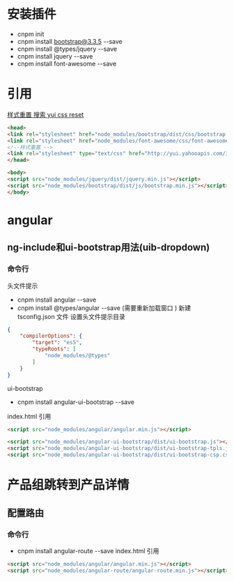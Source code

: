 # 安装插件
* cnpm init
* cnpm install bootstrap@3.3.5 --save
* cnpm install @types/jquery --save
* cnpm install jquery --save
* cnpm install font-awesome --save
# 引用
[样式重置 搜索 yui css reset](http://yuilibrary.com/yui/docs/cssreset/)
```html
<head>
<link rel="stylesheet" href="node_modules/bootstrap/dist/css/bootstrap.min.css">
<link rel="stylesheet" href="node_modules/font-awesome/css/font-awesome.min.css">
<!--样式重置 -->
<link rel="stylesheet" type="text/css" href="http://yui.yahooapis.com/3.18.1/build/cssreset/cssreset-min.css">
</head>

<body>
<script src="node_modules/jquery/dist/jquery.min.js"></script>
<script src="node_modules/bootstrap/dist/js/bootstrap.min.js"></script>
</body>
```
# angular
## ng-include和ui-bootstrap用法(uib-dropdown)
### 命令行
头文件提示
* cnpm install angular --save
* cnpm install @types/angular --save (需要重新加载窗口 )
新建 tsconfig.json 文件 设置头文件提示目录
```json
{
    "compilerOptions": {
        "target": "es5",
        "typeRoots": [
            "node_modules/@types"
        ]
    }
}
```
ui-bootstrap
* cnpm install angular-ui-bootstrap --save

index.html 引用
```html
<script src="node_modules/angular/angular.min.js"></script>

<script src="node_modules/angular-ui-bootstrap/dist/ui-bootstrap.js"></script>
<script src="node_modules/angular-ui-bootstrap/dist/ui-bootstrap-tpls.js"></script>
<script src="node_modules/angular-ui-bootstrap/dist/ui-bootstrap-csp.css"></script>
```
# 产品组跳转到产品详情
## 配置路由 [](http://www.runoob.com/angularjs/angularjs-routing.html)
### 命令行
* cnpm install angular-route --save
index.html 引用
```html
<script src="node_modules/angular/angular.min.js"></script>
<script src="node_modules/angular-route/angular-route.min.js"></script>
```